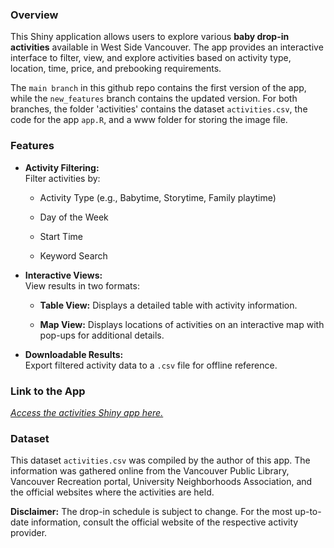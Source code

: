### Overview

This Shiny application allows users to explore various **baby drop-in activities** available in West Side Vancouver. The app provides an interactive interface to filter, view, and explore activities based on activity type, location, time, price, and prebooking requirements. 

The `main branch` in this github repo contains the first version of the app, while the `new_features` branch contains the updated version. 
For both branches, the folder 'activities' contains the dataset `activities.csv`, the code for the app `app.R`, and a www folder for storing the image file.

### Features

-   **Activity Filtering:**\
    Filter activities by:

    -   Activity Type (e.g., Babytime, Storytime, Family playtime)

    -   Day of the Week

    -   Start Time

    -   Keyword Search

-   **Interactive Views:**\
    View results in two formats:

    -   **Table View:** Displays a detailed table with activity information.

    -   **Map View:** Displays locations of activities on an interactive map with pop-ups for additional details.

-   **Downloadable Results:**\
    Export filtered activity data to a `.csv` file for offline reference.

### Link to the App

[*Access the activities Shiny app here.*](https://jennychang.shinyapps.io/activities/)

### Dataset

This dataset `activities.csv` was compiled by the author of this app. The information was gathered online from the Vancouver Public Library, Vancouver Recreation portal, University Neighborhoods Association, and the official websites where the activities are held.

**Disclaimer:** The drop-in schedule is subject to change. For the most up-to-date information, consult the official website of the respective activity provider.
